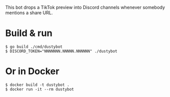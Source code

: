 This bot drops a TikTok preview into Discord channels whenever
somebody mentions a share URL.

# Build & run

```
$ go build ./cmd/dustybot
$ DISCORD_TOKEN="NNNNNNN.NNNNN.NNNNNN" ./dustybot
```

# Or in Docker

```
$ docker build -t dustybot .
$ docker run -it --rm dustybot
```